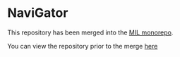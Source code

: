 # NaviGator
This repository has been merged into the [MIL monorepo](https://github.com/uf-mil/mil).

You can view the repository prior to the merge [here](https://github.com/uf-mil/NaviGator/tree/8d00ec94b4602946f11954bedf2ba36202bafe12)
